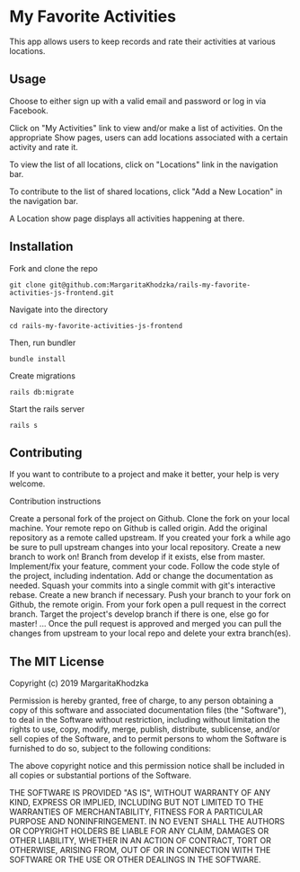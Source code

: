 # My Favorite Activities ##

This app allows users to keep records and rate their activities at various locations.

## Usage ##

Choose to either sign up with a valid email and password or log in via Facebook.

Click on "My Activities" link to view and/or make a list of activities. On the appropriate Show pages, users can add locations associated with a certain activity and rate it.

To view the list of all locations, click on "Locations" link in the navigation bar.

 To contribute to the list of shared locations, click "Add a New Location" in the navigation bar.

A Location show page displays all activities happening at there.

## Installation ##

Fork and clone the repo
```shell
git clone git@github.com:MargaritaKhodzka/rails-my-favorite-activities-js-frontend.git
```
Navigate into the directory
```shell
cd rails-my-favorite-activities-js-frontend
```
Then, run bundler
```shell
bundle install
```
Create migrations
```shell
rails db:migrate
```
Start the rails server
```shell
rails s
```

## Contributing ##
If you want to contribute to a project and make it better, your help is very welcome.

Contribution instructions

Create a personal fork of the project on Github.
Clone the fork on your local machine. Your remote repo on Github is called origin.
Add the original repository as a remote called upstream.
If you created your fork a while ago be sure to pull upstream changes into your local repository.
Create a new branch to work on! Branch from develop if it exists, else from master.
Implement/fix your feature, comment your code.
Follow the code style of the project, including indentation.
Add or change the documentation as needed.
Squash your commits into a single commit with git's interactive rebase. Create a new branch if necessary.
Push your branch to your fork on Github, the remote origin.
From your fork open a pull request in the correct branch. Target the project's develop branch if there is one, else go for master!
...
Once the pull request is approved and merged you can pull the changes from upstream to your local repo and delete your extra branch(es).

## The MIT License ##

Copyright (c) 2019 MargaritaKhodzka

Permission is hereby granted, free of charge, to any person obtaining a copy of this software and associated documentation files (the "Software"), to deal in the Software without restriction, including without limitation the rights to use, copy, modify, merge, publish, distribute, sublicense, and/or sell copies of the Software, and to permit persons to whom the Software is furnished to do so, subject to the following conditions:

The above copyright notice and this permission notice shall be included in all copies or substantial portions of the Software.

THE SOFTWARE IS PROVIDED "AS IS", WITHOUT WARRANTY OF ANY KIND, EXPRESS OR IMPLIED, INCLUDING BUT NOT LIMITED TO THE WARRANTIES OF MERCHANTABILITY, FITNESS FOR A PARTICULAR PURPOSE AND NONINFRINGEMENT. IN NO EVENT SHALL THE AUTHORS OR COPYRIGHT HOLDERS BE LIABLE FOR ANY CLAIM, DAMAGES OR OTHER LIABILITY, WHETHER IN AN ACTION OF CONTRACT, TORT OR OTHERWISE, ARISING FROM, OUT OF OR IN CONNECTION WITH THE SOFTWARE OR THE USE OR OTHER DEALINGS IN THE SOFTWARE.
